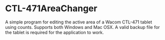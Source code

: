# CTL-471AreaChanger
A simple program for editing the active area of a Wacom CTL-471 tablet using counts.
Supports both Windows and Mac OSX.
A valid backup file for the tablet is required for the application to work.
